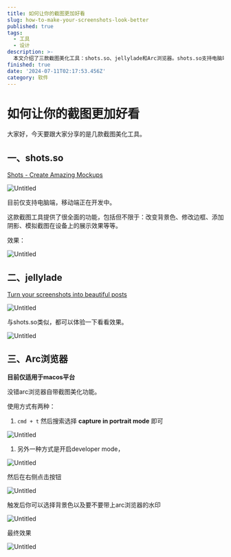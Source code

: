 ```yaml
---
title: 如何让你的截图更加好看
slug: how-to-make-your-screenshots-look-better
published: true
tags:
  - 工具
  - 设计
description: >-
  本文介绍了三款截图美化工具：shots.so、jellylade和Arc浏览器。shots.so支持电脑端，提供多种美化功能，如改变背景色、添加阴影等。jellylade同样可以将截图转化为美观的帖子。Arc浏览器则是一款macOS平台上的浏览器，内置截图美化功能，用户可以通过快捷键或开发者模式进行截图美化，并可自定义背景色和水印。这些工具均能帮助用户提升截图的美观度和专业性。
finished: true
date: '2024-07-11T02:17:53.456Z'
category: 软件
---
```


# 如何让你的截图更加好看

大家好，今天要跟大家分享的是几款截图美化工具。

## 一、shots.so

[Shots - Create Amazing Mockups](https://www.shots.so/)

![Untitled](https://pictures.kazoottt.top/2024/02/20240225-2d3f0e52beafd80331b3c8e048547045.png)

目前仅支持电脑端，移动端正在开发中。

这款截图工具提供了很全面的功能，包括但不限于：改变背景色、修改边框、添加阴影、模拟截图在设备上的展示效果等等。

效果：

![Untitled](https://pictures.kazoottt.top/2024/02/20240225-6791524efb85adf7826ae794fc2f723a.png)

## 二、jellylade

[Turn your screenshots into beautiful posts](https://app.jellylade.com/)

![Untitled](https://pictures.kazoottt.top/2024/02/20240225-82aa80c8b5a357de11750faf12b1703a.png)

与shots.so类似，都可以体验一下看看效果。

![Untitled](https://pictures.kazoottt.top/2024/02/20240225-9a49aef555390eaf92a5647d592769be.jpeg)

## 三、Arc浏览器

**目前仅适用于macos平台**

没错arc浏览器自带截图美化功能。

使用方式有两种：

1. `cmd + t` 然后搜索选择 **capture in portrait mode** 即可

![Untitled](https://pictures.kazoottt.top/2024/02/20240225-2249830743a1eb711120a269f14a1901.png)

1. 另外一种方式是开启developer mode，

![Untitled](https://pictures.kazoottt.top/2024/02/20240225-202a3577ed0433710c02b1d567f4cb20.png)

然后在右侧点击按钮

![Untitled](https://pictures.kazoottt.top/2024/02/20240225-a04995922000f6d88e24f045d13b828f.png)

触发后你可以选择背景色以及要不要带上arc浏览器的水印

![Untitled](https://pictures.kazoottt.top/2024/02/20240225-06de8c20aa0ba6d80a243acb5cf0bf3e.png)

最终效果

![Untitled](https://pictures.kazoottt.top/2024/02/20240225-1f3df06697ecb0ced94049e713dcf14f.png)
